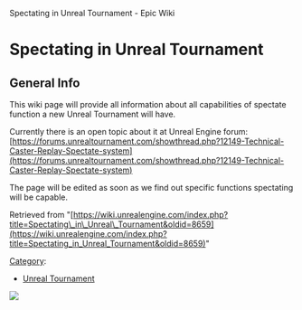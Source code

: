 Spectating in Unreal Tournament - Epic Wiki                    

Spectating in Unreal Tournament
===============================

General Info
------------

This wiki page will provide all information about all capabilities of spectate function a new Unreal Tournament will have.

Currently there is an open topic about it at Unreal Engine forum: [https://forums.unrealtournament.com/showthread.php?12149-Technical-Caster-Replay-Spectate-system](https://forums.unrealtournament.com/showthread.php?12149-Technical-Caster-Replay-Spectate-system)

The page will be edited as soon as we find out specific functions spectating will be capable.

Retrieved from "[https://wiki.unrealengine.com/index.php?title=Spectating\_in\_Unreal\_Tournament&oldid=8659](https://wiki.unrealengine.com/index.php?title=Spectating_in_Unreal_Tournament&oldid=8659)"

[Category](/Special:Categories "Special:Categories"):

*   [Unreal Tournament](/Category:Unreal_Tournament "Category:Unreal Tournament")

  ![](https://tracking.unrealengine.com/track.png)
